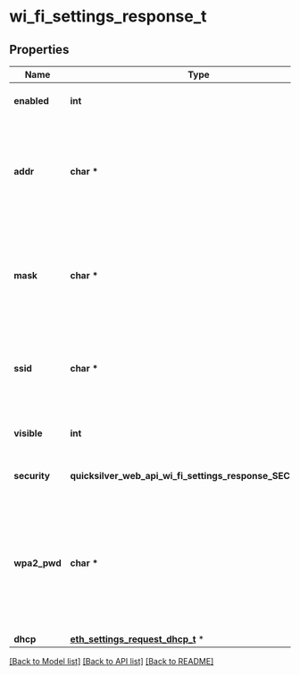 # wi_fi_settings_response_t

## Properties
Name | Type | Description | Notes
------------ | ------------- | ------------- | -------------
**enabled** | **int** | Whether Wi-Fi is enabled | 
**addr** | **char \*** | The address assigned to the Wi-Fi interface. Must be specified in IPv4 dotted notation. | 
**mask** | **char \*** | The subnet mask assigned to the Wi-Fi interface. Must be specified in IPv4 dotted notation. | 
**ssid** | **char \*** | The SSID used for the Wi-Fi network. Must be 1-30 characters. | 
**visible** | **int** | Whether the SSID should be broadcast | 
**security** | **quicksilver_web_api_wi_fi_settings_response_SECURITY_e** | The type of security to use | 
**wpa2_pwd** | **char \*** | The WPA2 password. Must be 8-25 characters, with the exception that a blank string is allowed if security is open. | 
**dhcp** | [**eth_settings_request_dhcp_t**](eth_settings_request_dhcp.md) \* |  | 

[[Back to Model list]](../README.md#documentation-for-models) [[Back to API list]](../README.md#documentation-for-api-endpoints) [[Back to README]](../README.md)



